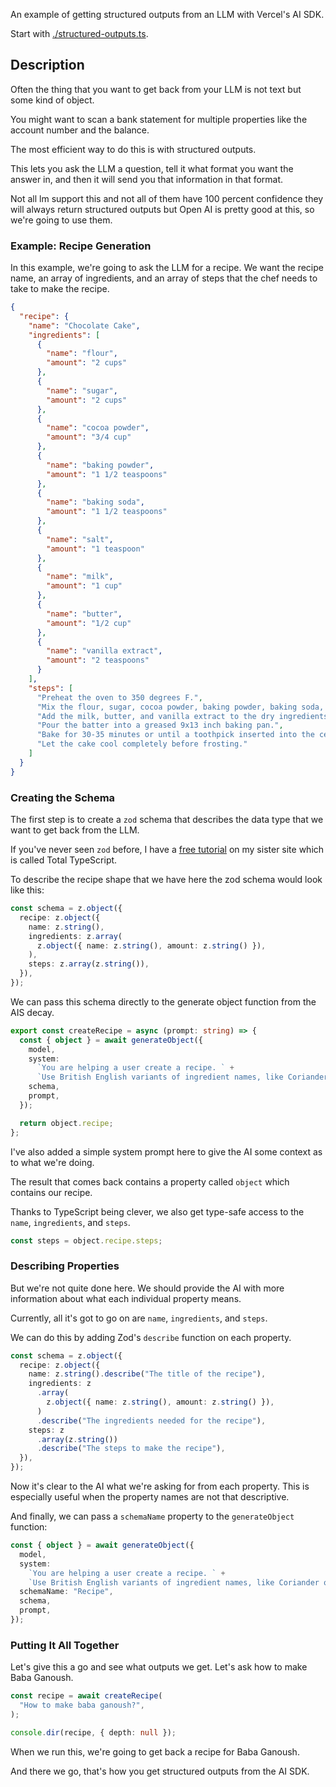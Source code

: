 An example of getting structured outputs from an LLM with Vercel's AI SDK.

Start with [./structured-outputs.ts](./structured-outputs.ts).

## Description

Often the thing that you want to get back from your LLM is not text but some kind of object.

You might want to scan a bank statement for multiple properties like the account number and the balance.

The most efficient way to do this is with structured outputs.

This lets you ask the LLM a question, tell it what format you want the answer in, and then it will send you that information in that format.

Not all lm support this and not all of them have 100 percent confidence they will always return structured outputs but Open AI is pretty good at this, so we're going to use them.

### Example: Recipe Generation

In this example, we're going to ask the LLM for a recipe. We want the recipe name, an array of ingredients, and an array of steps that the chef needs to take to make the recipe.

```json
{
  "recipe": {
    "name": "Chocolate Cake",
    "ingredients": [
      {
        "name": "flour",
        "amount": "2 cups"
      },
      {
        "name": "sugar",
        "amount": "2 cups"
      },
      {
        "name": "cocoa powder",
        "amount": "3/4 cup"
      },
      {
        "name": "baking powder",
        "amount": "1 1/2 teaspoons"
      },
      {
        "name": "baking soda",
        "amount": "1 1/2 teaspoons"
      },
      {
        "name": "salt",
        "amount": "1 teaspoon"
      },
      {
        "name": "milk",
        "amount": "1 cup"
      },
      {
        "name": "butter",
        "amount": "1/2 cup"
      },
      {
        "name": "vanilla extract",
        "amount": "2 teaspoons"
      }
    ],
    "steps": [
      "Preheat the oven to 350 degrees F.",
      "Mix the flour, sugar, cocoa powder, baking powder, baking soda, and salt in a large bowl.",
      "Add the milk, butter, and vanilla extract to the dry ingredients and mix until smooth.",
      "Pour the batter into a greased 9x13 inch baking pan.",
      "Bake for 30-35 minutes or until a toothpick inserted into the center comes out clean.",
      "Let the cake cool completely before frosting."
    ]
  }
}
```

### Creating the Schema

The first step is to create a `zod` schema that describes the data type that we want to get back from the LLM.

If you've never seen `zod` before, I have a [free tutorial](https://www.totaltypescript.com/tutorials/zod) on my sister site which is called Total TypeScript.

To describe the recipe shape that we have here the zod schema would look like this:

```ts
const schema = z.object({
  recipe: z.object({
    name: z.string(),
    ingredients: z.array(
      z.object({ name: z.string(), amount: z.string() }),
    ),
    steps: z.array(z.string()),
  }),
});
```

We can pass this schema directly to the generate object function from the AIS decay.

```ts
export const createRecipe = async (prompt: string) => {
  const { object } = await generateObject({
    model,
    system:
      `You are helping a user create a recipe. ` +
      `Use British English variants of ingredient names, like Coriander over Cilantro.`,
    schema,
    prompt,
  });

  return object.recipe;
};
```

I've also added a simple system prompt here to give the AI some context as to what we're doing.

The result that comes back contains a property called `object` which contains our recipe.

Thanks to TypeScript being clever, we also get type-safe access to the `name`, `ingredients`, and `steps`.

```ts
const steps = object.recipe.steps;
```

### Describing Properties

But we're not quite done here. We should provide the AI with more information about what each individual property means.

Currently, all it's got to go on are `name`, `ingredients`, and `steps`.

We can do this by adding Zod's `describe` function on each property.

```ts
const schema = z.object({
  recipe: z.object({
    name: z.string().describe("The title of the recipe"),
    ingredients: z
      .array(
        z.object({ name: z.string(), amount: z.string() }),
      )
      .describe("The ingredients needed for the recipe"),
    steps: z
      .array(z.string())
      .describe("The steps to make the recipe"),
  }),
});
```

Now it's clear to the AI what we're asking for from each property. This is especially useful when the property names are not that descriptive.

And finally, we can pass a `schemaName` property to the `generateObject` function:

```ts
const { object } = await generateObject({
  model,
  system:
    `You are helping a user create a recipe. ` +
    `Use British English variants of ingredient names, like Coriander over Cilantro.`,
  schemaName: "Recipe",
  schema,
  prompt,
});
```

### Putting It All Together

Let's give this a go and see what outputs we get. Let's ask how to make Baba Ganoush.

```ts
const recipe = await createRecipe(
  "How to make baba ganoush?",
);

console.dir(recipe, { depth: null });
```

When we run this, we're going to get back a recipe for Baba Ganoush.

And there we go, that's how you get structured outputs from the AI SDK.
